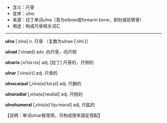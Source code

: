 - <span class="definition">含义：尺骨</span>
- <span class="definition">变体：ulno</span>
- <span class="definition">来源：拉丁单词ulna（意为elbow或forearm bone，即肘或前臂骨）</span>
- <span class="definition">用途：构成尺骨相关词汇</span>


---


<span class="vocabulary">**ulna**</span> [ˈʌlnə] n. 尺骨 （复数为ulnae [ˈʌlniː]）

<span class="vocabulary">**ulnad**</span> [ˈʌlnæd] adv. 向尺骨，向尺侧

<span class="vocabulary">**ulnaris**</span> [ʌlˈnɑːrɪs] adj. [拉丁] 尺骨的，尺侧的

<span class="vocabulary">**ulnar**</span> [ˈʌlnə(r)] adj. 尺骨的

<span class="vocabulary">**ulnocarpal**</span> [ˌʌlnə(ʊ)ˈkɑːpl] adj. 尺腕的

<span class="vocabulary">**ulnoradial**</span> [ˌʌlnə(ʊ)ˈreɪdiəl] adj. 尺桡的

<span class="vocabulary">**ulnohumeral**</span> [ˌʌlnә(ʊ)'hju:mәrәl] adj. 尺肱的

【说明：单词ulnar极常用，可构成很多固定搭配】
 